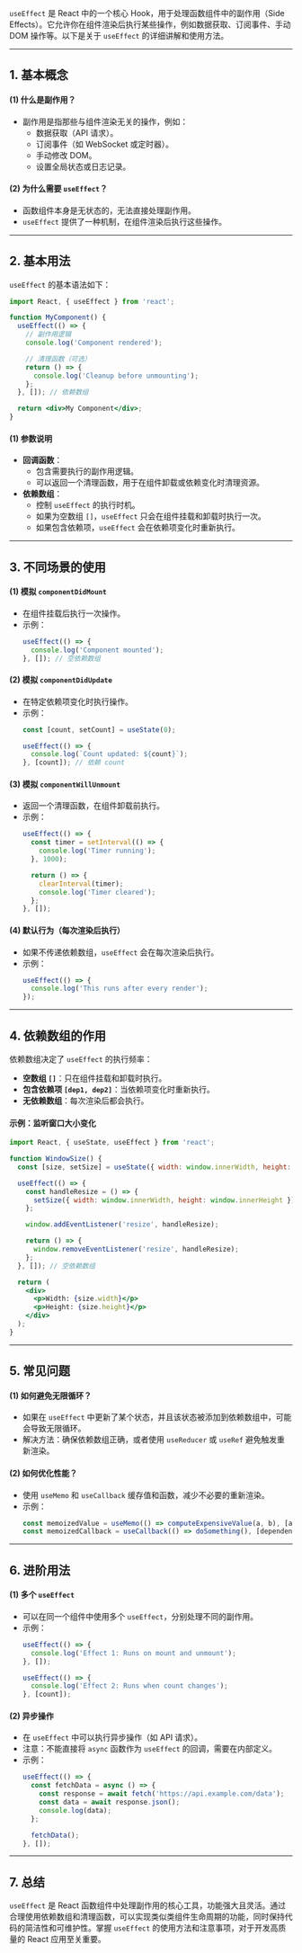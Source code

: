 `useEffect` 是 React 中的一个核心 Hook，用于处理函数组件中的副作用（Side Effects）。它允许你在组件渲染后执行某些操作，例如数据获取、订阅事件、手动 DOM 操作等。以下是关于 `useEffect` 的详细讲解和使用方法。

---

## **1. 基本概念**
#### **(1) 什么是副作用？**
- 副作用是指那些与组件渲染无关的操作，例如：
  - 数据获取（API 请求）。
  - 订阅事件（如 WebSocket 或定时器）。
  - 手动修改 DOM。
  - 设置全局状态或日志记录。

#### **(2) 为什么需要 `useEffect`？**
- 函数组件本身是无状态的，无法直接处理副作用。
- `useEffect` 提供了一种机制，在组件渲染后执行这些操作。

---

## **2. 基本用法**
`useEffect` 的基本语法如下：
```jsx
import React, { useEffect } from 'react';

function MyComponent() {
  useEffect(() => {
    // 副作用逻辑
    console.log('Component rendered');

    // 清理函数（可选）
    return () => {
      console.log('Cleanup before unmounting');
    };
  }, []); // 依赖数组

  return <div>My Component</div>;
}
```

#### **(1) 参数说明**
- **回调函数**：  
  - 包含需要执行的副作用逻辑。
  - 可以返回一个清理函数，用于在组件卸载或依赖变化时清理资源。
- **依赖数组**：  
  - 控制 `useEffect` 的执行时机。
  - 如果为空数组 `[]`，`useEffect` 只会在组件挂载和卸载时执行一次。
  - 如果包含依赖项，`useEffect` 会在依赖项变化时重新执行。

---

## **3. 不同场景的使用**
#### **(1) 模拟 `componentDidMount`**
- 在组件挂载后执行一次操作。
- 示例：
  ```jsx
  useEffect(() => {
    console.log('Component mounted');
  }, []); // 空依赖数组
  ```

#### **(2) 模拟 `componentDidUpdate`**
- 在特定依赖项变化时执行操作。
- 示例：
  ```jsx
  const [count, setCount] = useState(0);

  useEffect(() => {
    console.log(`Count updated: ${count}`);
  }, [count]); // 依赖 count
  ```

#### **(3) 模拟 `componentWillUnmount`**
- 返回一个清理函数，在组件卸载前执行。
- 示例：
  ```jsx
  useEffect(() => {
    const timer = setInterval(() => {
      console.log('Timer running');
    }, 1000);

    return () => {
      clearInterval(timer);
      console.log('Timer cleared');
    };
  }, []);
  ```

#### **(4) 默认行为（每次渲染后执行）**
- 如果不传递依赖数组，`useEffect` 会在每次渲染后执行。
- 示例：
  ```jsx
  useEffect(() => {
    console.log('This runs after every render');
  });
  ```

---

## **4. 依赖数组的作用**
依赖数组决定了 `useEffect` 的执行频率：
- **空数组 `[]`**：只在组件挂载和卸载时执行。
- **包含依赖项 `[dep1, dep2]`**：当依赖项变化时重新执行。
- **无依赖数组**：每次渲染后都会执行。

#### **示例：监听窗口大小变化**
```jsx
import React, { useState, useEffect } from 'react';

function WindowSize() {
  const [size, setSize] = useState({ width: window.innerWidth, height: window.innerHeight });

  useEffect(() => {
    const handleResize = () => {
      setSize({ width: window.innerWidth, height: window.innerHeight });
    };

    window.addEventListener('resize', handleResize);

    return () => {
      window.removeEventListener('resize', handleResize);
    };
  }, []); // 空依赖数组

  return (
    <div>
      <p>Width: {size.width}</p>
      <p>Height: {size.height}</p>
    </div>
  );
}
```

---

## **5. 常见问题**
#### **(1) 如何避免无限循环？**
- 如果在 `useEffect` 中更新了某个状态，并且该状态被添加到依赖数组中，可能会导致无限循环。
- 解决方法：确保依赖数组正确，或者使用 `useReducer` 或 `useRef` 避免触发重新渲染。

#### **(2) 如何优化性能？**
- 使用 `useMemo` 和 `useCallback` 缓存值和函数，减少不必要的重新渲染。
- 示例：
  ```jsx
  const memoizedValue = useMemo(() => computeExpensiveValue(a, b), [a, b]);
  const memoizedCallback = useCallback(() => doSomething(), [dependency]);
  ```

---

## **6. 进阶用法**
#### **(1) 多个 `useEffect`**
- 可以在同一个组件中使用多个 `useEffect`，分别处理不同的副作用。
- 示例：
  ```jsx
  useEffect(() => {
    console.log('Effect 1: Runs on mount and unmount');
  }, []);

  useEffect(() => {
    console.log('Effect 2: Runs when count changes');
  }, [count]);
  ```

#### **(2) 异步操作**
- 在 `useEffect` 中可以执行异步操作（如 API 请求）。
- 注意：不能直接将 `async` 函数作为 `useEffect` 的回调，需要在内部定义。
- 示例：
  ```jsx
  useEffect(() => {
    const fetchData = async () => {
      const response = await fetch('https://api.example.com/data');
      const data = await response.json();
      console.log(data);
    };

    fetchData();
  }, []);
  ```

---

## **7. 总结**
`useEffect` 是 React 函数组件中处理副作用的核心工具，功能强大且灵活。通过合理使用依赖数组和清理函数，可以实现类似类组件生命周期的功能，同时保持代码的简洁性和可维护性。掌握 `useEffect` 的使用方法和注意事项，对于开发高质量的 React 应用至关重要。